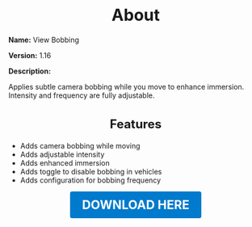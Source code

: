 <h1 style="text-align:center; font-size:2rem; font-weight:bold;">About</h1>

**Name:**
View Bobbing

**Version:**
1.16

**Description:**

Applies subtle camera bobbing while you move to enhance immersion. Intensity and frequency are fully adjustable.

<h2 style="text-align:center; font-size:1.5rem; font-weight:bold;">Features</h2>

- Adds camera bobbing while moving
- Adds adjustable intensity
- Adds enhanced immersion
- Adds toggle to disable bobbing in vehicles
- Adds configuration for bobbing frequency





<p align="center"><a href="https://github.com/LiliaFramework/Modules/raw/refs/heads/gh-pages/viewbob.zip" style="display:inline-block;padding:12px 24px;font-size:1.5rem;font-weight:bold;text-decoration:none;color:#fff;background-color:var(--md-primary-fg-color,#007acc);border-radius:4px;">DOWNLOAD HERE</a></p>